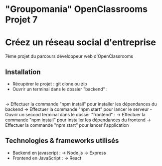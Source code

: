 # "Groupomania" OpenClassrooms Projet 7
# Créez un réseau social d'entreprise
7ème projet du parcours développeur web d'OpenClassrooms
## Installation
- Récupérer le projet : git clone ou zip
- Ouvrir un terminal dans le dossier "backend" :
<br>
    -> Effectuer la commande "npm install" pour installer les dépendances du backend
    -> Effectuer la commande "npm start" pour lancer le serveur
- Ouvrir un second terminal dans le dosser "frontend" :
    -> Effectuer la commande "npm install" pour installer les dépendances du frontend
    -> Effectuer la commande "npm start" pour lancer l'application

## Technologies & frameworks utilisés
- Backend en javascript :
    -> Node.js
    -> Express
- Frontend en JavaScript :
    -> React
